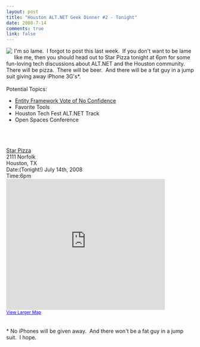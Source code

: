 ```yaml
--- 
layout: post
title: "Houston ALT.NET Geek Dinner #2 - Tonight"
date: 2008-7-14
comments: true
link: false
---
```

<img src="http://flux88.com/content/binary/pizza.jpeg" style="margin: 0pt 5px 5px 0pt; float: left;" border="0">I'm so lame.&nbsp; I forgot to post this last week.&nbsp; If you don't want to be lame like me, then you should head out to Star Pizza tonight at 6pm for some fun-loving tech discussions about ALT.NET and the Houston community.&nbsp; There will be pizza.&nbsp; There will be beer.&nbsp; And there will be a fat guy in a jump suit giving away iPhone 3G's*.<br><br>Potential Topics:<br><ul><li><a href="http://efvote.wufoo.com/forms/ado-net-entity-framework-vote-of-no-confidence/">Entity Framework Vote of No Confidence</a></li><li>Favorite Tools</li><li>Houston Tech Fest ALT.NET Track</li><li>Open Spaces Conference<br></li></ul><br><br><br><a href="http://www.starpizza.net/home1.htm">Star Pizza</a><br>2111 Norfolk<br>Houston, TX<br>Date:(Tonight!) July 14th, 2008<br>Time:6pm<br><iframe marginheight="0" marginwidth="0" src="http://maps.google.com/maps?f=q&amp;hl=en&amp;geocode=&amp;q=2111+Norfolk+St,+Houston,+TX+77098&amp;sll=37.0625,-95.677068&amp;sspn=35.494074,66.708984&amp;ie=UTF8&amp;ll=29.744333,-95.40699&amp;spn=0.009503,0.016286&amp;z=14&amp;iwloc=addr&amp;output=embed&amp;s=AARTsJqzfGQ5Y5jFf9j0lHzy5wZQ0GBfuQ" scrolling="no" width="425" frameborder="0" height="350"></iframe><br><small><a href="http://maps.google.com/maps?f=q&amp;hl=en&amp;geocode=&amp;q=2111+Norfolk+St,+Houston,+TX+77098&amp;sll=37.0625,-95.677068&amp;sspn=35.494074,66.708984&amp;ie=UTF8&amp;ll=29.744333,-95.40699&amp;spn=0.009503,0.016286&amp;z=14&amp;iwloc=addr&amp;source=embed" style="color: rgb(0, 0, 255); text-align: left;">View Larger Map</a></small><br><br><br>* No iPhones will be given away.&nbsp; And there won't be a fat guy in a jump suit.&nbsp; I hope.<br><p></p><br>
